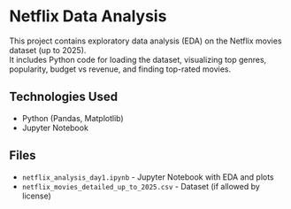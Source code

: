 # Netflix Data Analysis

This project contains exploratory data analysis (EDA) on the Netflix movies dataset (up to 2025).  
It includes Python code for loading the dataset, visualizing top genres, popularity, budget vs revenue, and finding top-rated movies.

## Technologies Used

- Python (Pandas, Matplotlib)
- Jupyter Notebook

## Files

- `netflix_analysis_day1.ipynb` - Jupyter Notebook with EDA and plots
- `netflix_movies_detailed_up_to_2025.csv` - Dataset (if allowed by license)

